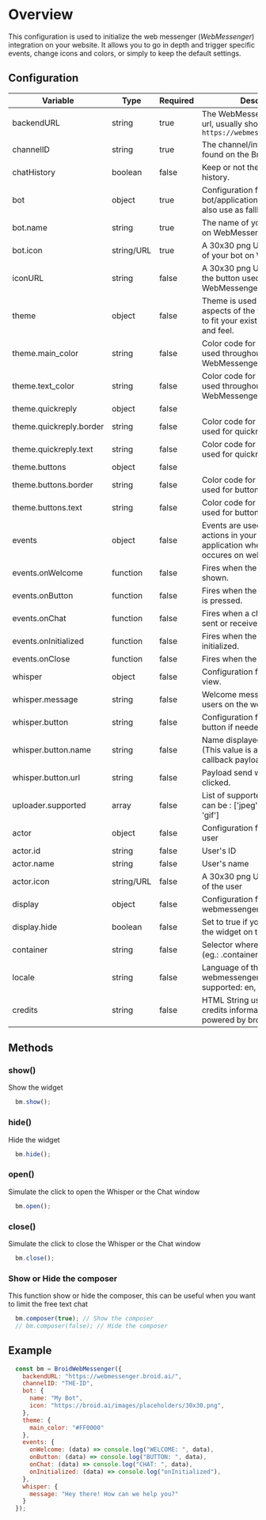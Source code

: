 # Overview

This configuration is used to initialize the web messenger (*WebMessenger*) integration on your website. It allows you to go in depth and trigger specific events, change icons and colors, or simply to keep the default settings.

## Configuration

| Variable         | Type     | Required | Description                                                                                                    |
|------------------|----------|----------|----------------------------------------------------------------------------------------------------------------|
| backendURL       | string   | true     | The WebMessenger application url, usually should always be `https://webmessenger.broid.ai/`                    |
| channelID        | string   | true     | The channel/integration ID found on the Broid dashboard.                                                       |
| chatHistory      | boolean  | false    | Keep or not the user chat history.                                                                             |
| bot              | object   | true     | Configuration for the bot/application informations also use as fallback.                                       |
| bot.name         | string   | true     | The name of your bot displayed on WebMessenger.                                                                |
| bot.icon         | string/URL | true   | A 30x30 png URL for the avatar of your bot on WebMessenger.                                                    |
| iconURL          | string   | false    | A 30x30 png URL for the icon of the button used to initialize WebMessenger.                                    |
| theme            | object   | false    | Theme is used to customize aspects of the webmessenger to fit your existing websites look and feel.            |
| theme.main_color | string   | false    | Color code for the main color used throughout WebMessenger.                                                    |
| theme.text_color | string   | false    | Color code for the text color used throughout WebMessenger.                                                    |
| theme.quickreply | object   | false    |                                                                                                                |
| theme.quickreply.border | string   | false    | Color code for the border color used for quickreply.                                                    |
| theme.quickreply.text   | string   | false    | Color code for the text color used for quickreply.                                                      |
| theme.buttons | object   | false    |                                                                                                                   |
| theme.buttons.border | string   | false    | Color code for the border color used for button.                                                           |
| theme.buttons.text   | string   | false    | Color code for the text color used for button.                                                             |
| events           | object   | false    | Events are used to trigger other actions in your Javascript application when an event occures on webmessenger. |
| events.onWelcome | function | false    | Fires when the welcome view is shown.                                                                          |
| events.onButton  | function | false    | Fires when the open view button is pressed.                                                                    |
| events.onChat    | function | false    | Fires when a chat message is sent or received.                                                                 |
| events.onInitialized    | function | false    | Fires when the widget is initialized.                                                                   |
| events.onClose    | function | false    | Fires when the chat is closed                                                                                 |
| whisper          | object   | false    | Configuration for the whisper view.                                                                            |
| whisper.message  | string   | false    | Welcome message show to users on the welcome view.                                                             |
| whisper.button   | string   | false    | Configuration for the whisper button if needed.                                                                |
| whisper.button.name | string   | false    | Name displayed for the CTA. (This value is also present in the callback payload)                            |
| whisper.button.url  | string   | false    | Payload send when the CTA is clicked.                                                                       |
| uploader.supported | array   | false    | List of supported files to upload, can be : ['jpeg', 'pdf', 'png', 'gif']                                     |
| actor              | object   | false     | Configuration for identify your user                                                                        |
| actor.id           | string   | false     | User's ID                                                                                                   |
| actor.name         | string   | false     | User's name                                                                                                 |
| actor.icon         | string/URL | false   | A 30x30 png URL for the avatar of the user                                                                  |
| display            | object   | false     | Configuration for the webmessenger display.                                                                 |
| display.hide       | boolean  | false     | Set to true if you want to hide the widget on the load page.                                                |
| container          | string   | false     | Selector where inject the widget (eg.: .container or #container)                                            |
| locale             | string   | false     | Language of the webmessenger. Languages supported: en, fr, br                                               |
| credits            | string   | false     | HTML String used to display the credits information (eg.: We'r powered by broid.ai)                         |

## Methods

### show()

Show the widget

```javascript
  bm.show();
```

### hide()

Hide the widget

```javascript
  bm.hide();
```

### open()

Simulate the click to open the Whisper or the Chat window

```javascript
  bm.open();
```

### close()

Simulate the click to close the Whisper or the Chat window

```javascript
  bm.close();
```

### Show or Hide the composer

This function show or hide the composer, this can be useful when you want to limit the free text chat

```javascript
  bm.composer(true); // Show the composer
  // bm.composer(false); // Hide the composer
```

## Example

```javascript
  const bm = BroidWebMessenger({
    backendURL: "https://webmessenger.broid.ai/",
    channelID: "THE-ID",
    bot: {
      name: "My Bot",
      icon: "https://broid.ai/images/placeholders/30x30.png",
    },
    theme: {
      main_color: "#FF0000"
    },
    events: {
      onWelcome: (data) => console.log("WELCOME: ", data),
      onButton: (data) => console.log("BUTTON: ", data),
      onChat: (data) => console.log("CHAT: ", data),
      onInitialized: (data) => console.log("onInitialized"),
    },
    whisper: {
      message: "Hey there! How can we help you?"
    }
  });

```
